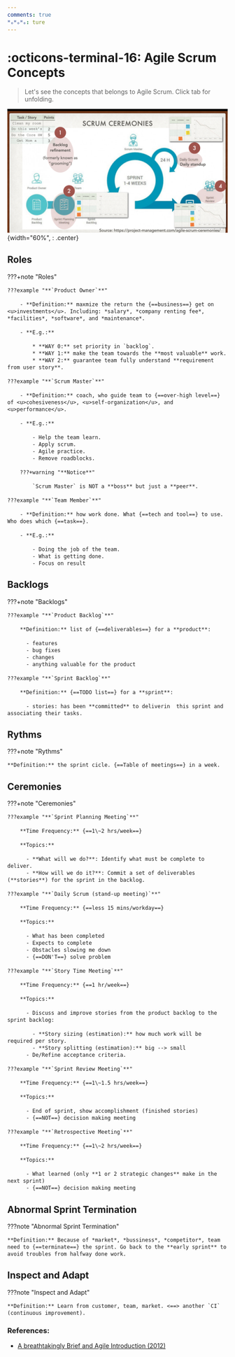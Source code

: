 ```yaml
---
comments: true
ᴴₒᴴₒᴴₒ: ture
---
```


# **:octicons-terminal-16: Agile Scrum Concepts**

> Let's see the concepts that belongs to Agile Scrum. Click tab for unfolding.

![all](./pictures/all.png){width="60%", : .center}

## **Roles**

???+note "Roles"
    
    ???example "**`Product Owner`**"

        - **Definition:** maxmize the return the {==business==} get on <u>investments</u>. Including: *salary*, *company renting fee*, *facilities*, *software*, and *maintenance*.

        - **E.g.:**
          
            * **WAY 0:** set priority in `backlog`.
            * **WAY 1:** make the team towards the **most valuable** work.
            * **WAY 2:** guarantee team fully understand **requirement from user story**.

    ???example "**`Scrum Master`**"

        - **Definition:** coach, who guide team to {==over-high level==} of <u>cohesiveness</u>, <u>self-organization</u>, and <u>performance</u>.

        - **E.g.:** 
          
            - Help the team learn.
            - Apply scrum.
            - Agile practice. 
            - Remove roadblocks.

        ???+warning "**Notice**"

            `Scrum Master` is NOT a **boss** but just a **peer**.
          
    ???example "**`Team Member`**"

        - **Definition:** how work done. What {==tech and tool==} to use. Who does which {==task==}.

        - **E.g.:** 

            - Doing the job of the team.
            - What is getting done.
            - Focus on result
          

## **Backlogs**

???+note "Backlogs"

    ???example "**`Product Backlog`**"

        **Definition:** list of {==deliverables==} for a **product**:    

          - features
          - bug fixes
          - changes
          - anything valuable for the product

    ???example "**`Sprint Backlog`**"
    
        **Definition:** {==TODO list==} for a **sprint**: 
            
          - stories: has been **committed** to deliverin  this sprint and associating their tasks.

## **Rythms**

???+note "Rythms"

    **Definition:** the sprint cicle. {==Table of meetings==} in a week. 

## **Ceremonies**

???+note "Ceremonies"

    ???example "**`Sprint Planning Meeting`**"

        **Time Frequency:** {==1\~2 hrs/week==}

        **Topics:**

          - **What will we do?**: Identify what must be complete to deliver.
          - **How will we do it?**: Commit a set of deliverables (**stories**) for the sprint in the backlog.
    
    ???example "**`Daily Scrum (stand-up meeting)`**"

        **Time Frequency:** {==less 15 mins/workday==}

        **Topics:**

          - What has been completed
          - Expects to complete
          - Obstacles slowing me down
          - {==DON'T==} solve problem

    ???example "**`Story Time Meeting`**"

        **Time Frequency:** {==1 hr/week==}

        **Topics:** 

          - Discuss and improve stories from the product backlog to the sprint backlog:
            
            - **Story sizing (estimation):** how much work will be required per story.
            - **Story splitting (estimation):** big --> small
          - De/Refine acceptance criteria.

    ???example "**`Sprint Review Meeting`**"

        **Time Frequency:** {==1\~1.5 hrs/week==}

        **Topics:** 

          - End of sprint, show accomplishment (finished stories)
          - {==NOT==} decision making meeting

    ???example "**`Retrospective Meeting`**"

        **Time Frequency:** {==1\~2 hrs/week==}

        **Topics:** 

          - What learned (only **1 or 2 strategic changes** make in the next sprint)
          - {==NOT==} decision making meeting


## **Abnormal Sprint Termination**

???note "Abnormal Sprint Termination"

    **Definition:** Because of *market*, *bussiness*, *competitor*, team need to {==terminate==} the sprint. Go back to the **early sprint** to avoid troubles from halfway done work.

## **Inspect and Adapt**

???note "Inspect and Adapt"

    **Definition:** Learn from customer, team, market. <==> another `CI` (continuous improvement).

### **References:**

- [A breathtakingly Brief and Agile Introduction (2012)](https://agilelearninglabs.com/resources/scrum-introduction/)